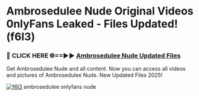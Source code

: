 # Ambrosedulee Nude Original Videos 0nlyFans Leaked - Files Updated! (f6l3)

<h3>🔴 CLICK HERE 🌐==►► <a href="https://tinyurl.com/yc6ubb5a" rel="nofollow">Ambrosedulee Nude Updated Files</a></h3>

Get Ambrosedulee Nude and all content. Now you can access all videos and pictures of Ambrosedulee Nude. New Updated Files 2025!

[![f6l3](https://i.imgur.com/7eu0CRL.gif)](https://tinyurl.com/yc6ubb5a)
ambrosedulee onlyfans nude